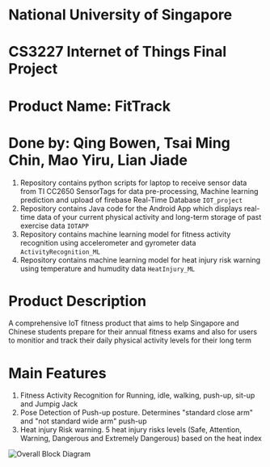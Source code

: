 # National University of Singapore 
# CS3227 Internet of Things Final Project
# Product Name: FitTrack
# Done by: Qing Bowen, Tsai Ming Chin, Mao Yiru, Lian Jiade

1. Repository contains python scripts for laptop to receive sensor data from TI CC2650 SensorTags for data pre-processing, Machine learning prediction and upload of firebase Real-Time Database `IOT_project`
1. Repository contains Java code for the Android App which displays real-time data of your current physical activity and long-term storage of past exercise data `IOTAPP`
1. Repository contains machine learning model for fitness activity recognition using accelerometer and gyrometer data `ActivityRecognition_ML`
1. Repository contains machine learning model for heat injury risk warning using temperature and humudity data `HeatInjury_ML`


# Product Description
A comprehensive IoT fitness product that aims to help Singapore and Chinese students prepare for their annual fitness exams and also for users to monitior and track their daily physical activity levels for their long term

# Main Features
1. Fitness Activity Recognition for Running, idle, walking, push-up, sit-up and Jumpig Jack
1. Pose Detection of Push-up posture. Determines "standard close arm" and "not standard wide arm" push-up
1. Heat injury Risk warning. 5 heat injury risks levels (Safe, Attention, Warning, Dangerous and Extremely Dangerous) based on the heat index


![Overall Block Diagram](overall.png)



